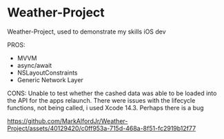 # Weather-Project
Weather-Project, used to demonstrate my skills iOS dev

PROS:
- MVVM
- async/await
- NSLayoutConstraints
- Generic Network Layer

CONS:
Unable to test whether the cashed data was able to be loaded into the API for the apps relaunch. 
There were issues with the lifecycle functions, not being called, i used Xcode 14.3. Perhaps there is a bug





https://github.com/MarkAlfordJr/Weather-Project/assets/40129420/c0ff953a-715d-468a-8f51-fc2919b12f77

